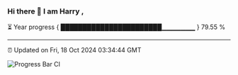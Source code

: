 ### Hi there 👋 I am Harry , 

⏳ Year progress { ███████████████████████▁▁▁▁▁▁▁ } 79.55 %

---

⏰ Updated on Fri, 18 Oct 2024 03:34:44 GMT

![Progress Bar CI](https://github.com/duykhang68/duykhang68/workflows/Progress%20Bar%20CI/badge.svg)
